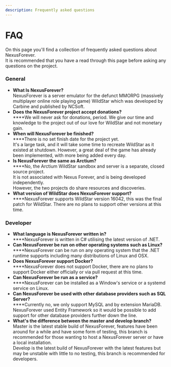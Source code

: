 ```yaml
---
description: Frequently asked questions
---
```


# FAQ

On this page you'll find a collection of frequently asked questions about NexusForever.\
It is recommended that you have a read through this page before asking any questions on the project.

### General

* **What Is NexusForever?**\
  NexusForever is a server emulator for the defunct MMORPG (massively multiplayer online role playing game) WildStar which was developed by Carbine and published by NCSoft.
* **Does the NexusForever project accept donations?**\
  ****We will never ask for donations, period. We give our time and knowledge to the project out of our love for WildStar and not monetary gain.
* **When will NexusForever be finished?**\
  ****There is no set finish date for the project yet.\
  It's a large task, and it will take some time to recreate WildStar as it existed at shutdown. However, a great deal of the game has already been implemented, with more being added every day.
* **Is NexusForever the same as Arctium?**\
  ****No, the Arctium WildStar sandbox and server is a separate, closed source project.\
  It is not associated with Nexus Forever, and is being developed independently.\
  However, the two projects do share resources and discoveries.
* **What version of WildStar does NexusForever support?**\
  ****NexusForever supports WildStar version 16042, this was the final patch for WildStar. There are no plans to support other versions at this time.

### Developer

* **What language is NexusForever written in?**\
  ****NexusForever is written in C# utilising the latest version of .NET.
* **Can NexusForever be run on other operating systems such as Linux?**\
  ****NexusForever can be run on any operating system that the .NET runtime supports including many distributions of Linux and OSX.
* **Does NexusForever support Docker?**\
  ****NexusForever does not support Docker, there are no plans to support Docker either officially or via pull request at this time.
* **Can NexusForever be run as a service?**\
  ****NexusForever can be installed as a Window's service or a systemd service on Linux.
* **Can NexusForever be used with other database providers such as SQL Server?**\
  ****Currently no, we only support MySQL and by extension MariaDB.\
  NexusForever used Entity Framework so it would be possible to add support for other database providers further down the line.
* **What's the difference between the master and develop branch?**\
  Master is the latest stable build of NexusForever, features have been around for a while and have some form of testing, this branch is recommended for those wanting to host a NexusForever server or have a local installation.\
  Develop is the latest build of NexusForever with the latest features but may be unstable with little to no testing, this branch is recommended for developers.
